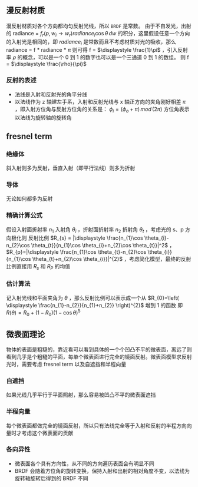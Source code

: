
## 漫反射材质

漫反射材质对各个方向都均匀反射光线，所以 `BRDF` 是常数。
由于不自发光，出射的 radiance = $f_{r}(p,w_{i}\to w_{r}) radiance_{i}\cos \theta\,dw$ 的积分，这里假设任意一个方向的入射光是相同的，即 $radiance_{i}$ 是常数而且不考虑材质对光的吸收，那么 radiance = f * radiance * $\pi$  则可得 f = $\displaystyle \frac{1}\pi$ ，引入反射率 $\rho$ 的概念，可以是一个 0 到 1 的数字也可以是一个三通道 0 到 1 的数组。 则 f = $\displaystyle \frac{\rho}{\pi}$


### 反射的表述

- 法线是入射和反射光的角平分线
- 以法线作为 z 轴建左手系，入射和反射光线与 x 轴正方向的夹角刚好相差 $\pi$ ，即入射方位角与反射方位角的关系是： $\phi_{i}=(\phi_{o}+\pi ) \,mod\,(2\pi)$  方位角表示以法线为旋转轴的旋转角

## fresnel term 

### 绝缘体

斜入射则多为反射，垂直入射（即平行法线）则多为折射

### 导体

无论如何都多为反射

### 精确计算公式

假设入射面折射率 $n_{1}$ 入射角 $\theta_{i}$ ，折射面折射率 $n_{2}$ 折射角 $\theta_{t}$ ，考虑光的 s、p 方向极化则
反射比例 $R_{s} = |\displaystyle \frac{n_{1}\cos \theta_{i}-n_{2}\cos \theta_{t}}{n_{1}\cos \theta_{i}+n_{2}\cos \theta_{t}}|^2$ ， $R_{p}=|\displaystyle \frac{n_{1}\cos \theta_{t}-n_{2}\cos \theta_{i}}{n_{1}\cos \theta_{t}+n_{2}\cos \theta_{i}}|^{2}$ ，考虑简化模型，最终的反射比例直接用 $R_{s}$ 和 $R_{P}$ 的均值

### 估计算法

记入射光线和平面夹角为 $\theta$ ，那么反射比例可以表示成一个从 $R_{0}=\left( \displaystyle \frac{n_{1}-n_{2}}{n_{1}+n_{2}} \right)^{2}$ 增到 1 的函数
即 $R(\theta) = R_{0} + (1-R_{0})(1-\cos \theta)^{5}$

## 微表面理论

物体的表面是粗糙的，靠近看可以看到具体的一个个凹凸不平的微表面，离远了则看到几乎是个粗糙的平面，每单个微表面进行完全的镜面反射。微表面模型求反射光时，需要考虑 fresnel term 以及自遮挡和半程向量

### 自遮挡

如果光线几乎平行于平面照射，那么容易被凹凸不平的微表面遮挡

### 半程向量

每个微表面都做完全的镜面反射，所以只有法线完全等于入射和反射的半程方向向量时才考虑这个微表面的贡献

### 各向异性

- 微表面各个具有方向性，从不同的方向遍历表面会有明显不同
- BRDF 会随着方位角的旋转变换，保持入射和出射的相对角度不变，以法线为旋转轴旋转后得到的 BRDF 不同